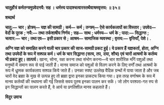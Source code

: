 **चातुर्होत्रं कर्मतन्त्रमुपवेदनयै: सह ।** **धर्मस्य पादाश्चत्वारस्तथैवाश्रमवृत्तय: ॥ ३५॥** 

**शब्दार्थ** 

**चातु:—** **चार** **; होत्रम्—** **यज्ञ की सामग्री** **; कर्म—** **कर्म** **; तन्त्रम्—** **ऐसे कार्यकलापों का विस्तार** **; उपवेद—** **वेदों के पूरक** **; नयै:—** **तथा तर्कशाषीय निर्णय** **; सह—** **साथ** **; धर्मस्य—** **धर्म के** **; पादा:—** **सिद्धान्त** **; चत्वार:—** **चार** **; तथा एव—** **इसी प्रकार से** **;** **आश्रम—** **सामाजिक व्यवस्था** **; वृत्तय:—** **वृत्तियाँ, पेशे।** **.** 

**अग्नि यज्ञ को समाहित करने वाली चार प्रकार की साज-सामग्री प्रकट हुई। ये प्रकार हैं** **यज्ञकर्ता, होता, अग्नि तथा उपवेदों के रूप में सश्पन्न कर्म। धर्म के चार सिद्धान्त (सत्य, तप,** **दया, शौच) एवं चारों आश्रमों के कर्तव्य भी प्रकट हुए।** **तात्पर्य :** खाना, सोना, रक्षा करना तथा संभोग करना—ये चार शारीरिक माँगें पशुओं तथा मनुष्यों में समान रूप से पाई जाती हैं। मानव समाज को पशुओं से विलग करने के लिए वर्णों तथा आश्रमों के रूप में धाॢमक कार्यकलाप सश्पन्न किये जाते हैं। उनका स्पष्ट उल्लेख वैदिक ग्रन्थों में पाया जाता है और जब चारों वेद ब्रह्मा के मुख से उत्पन्न हुए तो ब्रह्मा द्वारा इनका प्राकट्य किया गया। इस तरह वर्णाश्रम के रूप में मानव कर्तव्यों की स्थापना की गई जिससे सवय पुरुष इनका पालन कर सकें। जो लोग परश्परा-गत रुप से इन सिद्धान्तों का पालन करते हैं, वे आर्य या प्रगतिशील मानव कहलाते हैं।  

**विदुर उवाच** 